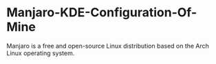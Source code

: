 # Manjaro-KDE-Configuration-Of-Mine
Manjaro is a free and open-source Linux distribution based on the Arch Linux operating system.
